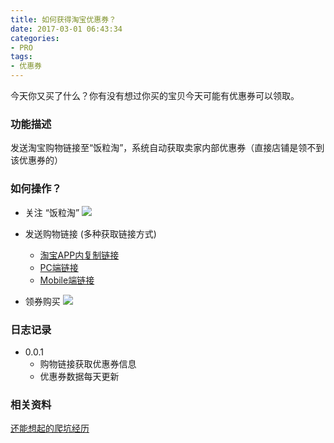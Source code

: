 ```yaml
---
title: 如何获得淘宝优惠券？
date: 2017-03-01 06:43:34
categories:
- PRO
tags:
- 优惠券
---
```

今天你又买了什么？你有没有想过你买的宝贝今天可能有优惠券可以领取。  
<!-- more -->
### 功能描述
发送淘宝购物链接至“饭粒淘”，系统自动获取卖家内部优惠券（直接店铺是领不到该优惠券的）    

### 如何操作？
* 关注 “饭粒淘”
    ![](http://wx3.sinaimg.cn/large/e6cd2709gy1fd8bn4hjqnj207607674q.jpg)

* 发送购物链接 (多种获取链接方式)
    - [淘宝APP内复制链接](http://wx1.sinaimg.cn/mw690/e6cd2709gy1fd8blxk3wzj20f00qomz4.jpg)  
    - [PC端链接](http://wx3.sinaimg.cn/mw690/e6cd2709gy1fd8blx4ab1j20f00qo75u.jpg)  
    - [Mobile端链接](http://wx4.sinaimg.cn/mw690/e6cd2709gy1fd8blwr40xj20f00qo0ub.jpg)  

* 领券购买
    ![](http://wx2.sinaimg.cn/mw690/e6cd2709gy1fd8blw9gilj20f00qoac6.jpg)  

### 日志记录
* 0.0.1
    - 购物链接获取优惠券信息  
    - 优惠券数据每天更新  

### 相关资料
[还能想起的爬坑经历](/2017/02/19/fanli-taobaoke-pro.html#遇坑记录)


